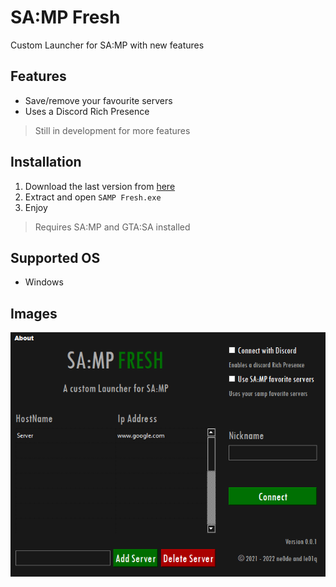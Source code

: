 # SA:MP Fresh
Custom Launcher for SA:MP with new features

## Features
- Save/remove your favourite servers
- Uses a Discord Rich Presence
> Still in development for more features

## Installation
1. Download the last version from [here](https://github.com/le01q/samp-fresh/releases)
2. Extract and open `SAMP Fresh.exe`
3. Enjoy

> Requires SA:MP and GTA:SA installed
## Supported OS
- Windows
## Images
<p align="center">
<img src="https://github.com/le01q/samp-fresh/blob/main/assets/program.png?raw=true" title="example">
</p>

